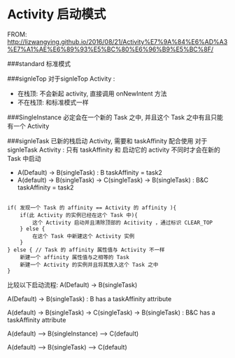 # Activity 启动模式

FROM:
http://lizwangying.github.io/2016/08/21/Activity%E7%9A%84%E6%AD%A3%E7%A1%AE%E6%89%93%E5%BC%80%E6%96%B9%E5%BC%8F/

###standard
标准模式

###signleTop
对于signleTop Activity :

- 在栈顶: 不会新起 activity, 直接调用 onNewIntent 方法
- 不在栈顶: 和标准模式一样

###SingleInstance
必定会在一个新的 Task 之中, 并且这个 Task 之中有且只能有一个 Activity 

###signleTask
已新的栈启动 Activity, 需要和 taskAffinity 配合使用
对于signleTask Activity : 只有 taskAffinity 和 启动它的 activity 不同时才会在新的 Task 中启动

- A(Default) -> B(singleTask) : B taskAffinity = task2
- A(default) -> B(singleTask) -> C(singleTask) -> B(singleTask) : B&C taskAffinity = task2

```

if( 发现一个 Task 的 affinity == Activity 的 affinity ){
    if(此 Activity 的实例已经在这个 Task 中){
        这个 Activity 启动并且清除顶部的 Acitivity ，通过标识 CLEAR_TOP 
    } else {
        在这个 Task 中新建这个 Activity 实例
    }
} else { // Task 的 affinity 属性值与 Activity 不一样
    新建一个 affinity 属性值与之相等的 Task
    新建一个 Activity 的实例并且将其放入这个 Task 之中
}

```


比较以下启动流程:
A(Default) -> B(singleTask)

A(Default) -> B(singleTask) : B has a taskAffinity attribute

A(default) -> B(singleTask) -> C(singleTask) -> B(singleTask) : B&C has a taskAffinity attribute

A(default) –> B(singleInstance) –> C(default)

A(default) –> B(singleTask) –> C(default)


